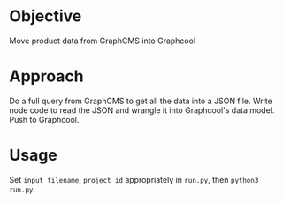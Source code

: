 # Objective

Move product data from GraphCMS into Graphcool

# Approach

Do a full query from GraphCMS to get all the data into a JSON file. Write node code to read the JSON and wrangle it
into Graphcool's data model. Push to Graphcool.

# Usage

Set `input_filename`, `project_id` appropriately in `run.py`, then `python3 run.py`.